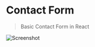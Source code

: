 # Contact Form

> Basic Contact Form in React

![Screenshot](https://user-images.githubusercontent.com/17960677/115232923-e22e7980-a134-11eb-8a53-0eb46493cf9a.png)
